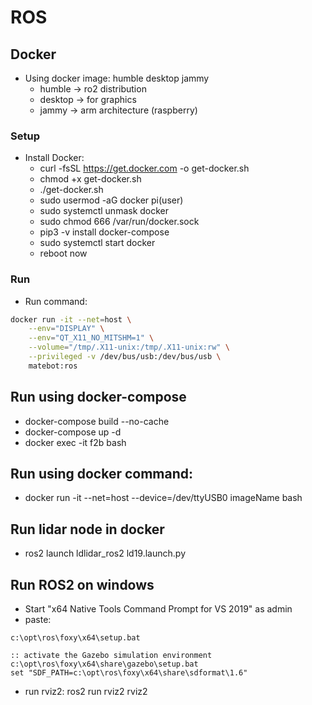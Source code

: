 # ROS

## Docker

- Using docker image: humble desktop jammy
    - humble -> ro2 distribution
    - desktop -> for graphics
    - jammy -> arm architecture (raspberry)

### Setup

- Install Docker:
    - curl -fsSL https://get.docker.com -o get-docker.sh
    - chmod +x get-docker.sh 
    - ./get-docker.sh
    - sudo usermod -aG docker pi(user)
    - sudo systemctl unmask docker
    - sudo chmod 666 /var/run/docker.sock
    - pip3 -v install docker-compose
    - sudo systemctl start docker
    - reboot now

### Run

- Run command:
```bash
docker run -it --net=host \
    --env="DISPLAY" \
    --env="QT_X11_NO_MITSHM=1" \
    --volume="/tmp/.X11-unix:/tmp/.X11-unix:rw" \
    --privileged -v /dev/bus/usb:/dev/bus/usb \
    matebot:ros
```

## Run using docker-compose

- docker-compose build --no-cache
- docker-compose up -d
- docker exec -it f2b bash

## Run using docker command:

- docker run -it --net=host --device=/dev/ttyUSB0  imageName bash

## Run lidar node in docker

- ros2 launch ldlidar_ros2 ld19.launch.py

## Run ROS2 on windows

- Start "x64 Native Tools Command Prompt for VS 2019"  as admin
- paste:
```:: activate the ROS 2 environment
c:\opt\ros\foxy\x64\setup.bat

:: activate the Gazebo simulation environment
c:\opt\ros\foxy\x64\share\gazebo\setup.bat
set "SDF_PATH=c:\opt\ros\foxy\x64\share\sdformat\1.6"
```

- run rviz2: ros2 run rviz2 rviz2